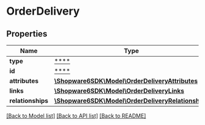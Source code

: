 # OrderDelivery

## Properties
Name | Type | Description | Notes
------------ | ------------- | ------------- | -------------
**type** | [****](.md) |  | [optional] 
**id** | [****](.md) |  | [optional] 
**attributes** | [**\Shopware6SDK\Model\OrderDeliveryAttributes**](OrderDeliveryAttributes.md) |  | [optional] 
**links** | [**\Shopware6SDK\Model\OrderDeliveryLinks**](OrderDeliveryLinks.md) |  | [optional] 
**relationships** | [**\Shopware6SDK\Model\OrderDeliveryRelationships**](OrderDeliveryRelationships.md) |  | [optional] 

[[Back to Model list]](../../README.md#documentation-for-models) [[Back to API list]](../../README.md#documentation-for-api-endpoints) [[Back to README]](../../README.md)

